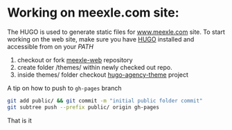 # Working on meexle.com site:

The HUGO is used to generate static files for www.meexle.com site. 
To start working on the web site, make sure you have [HUGO](https://github.com/spf13/hugo/releases) installed and accessible from on your *PATH*

1. checkout or fork [meexle-web](https://github.com/syemialy/meexle-web) repository
2. create folder /themes/ within newly checked out repo.
3. inside themes/ folder checkout [hugo-agency-theme](https://github.com/digitalcraftsman/hugo-agency-theme) project

A tip on how to push to `gh-pages` branch
```sh
git add public/ && git commit -m "initial public folder commit"
git subtree push --prefix public/ origin gh-pages
```

That is it
